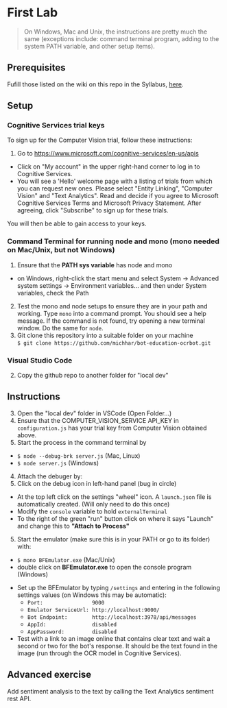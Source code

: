 # First Lab

> On Windows, Mac and Unix, the instructions are pretty much the same (exceptions include:  command terminal program, adding to the system PATH variable, and other setup items).

## Prerequisites

Fufill those listed on the wiki on this repo in the Syllabus, [here](https://github.com/michhar/bot-education-ocrbot/wiki/Data-Science-Conference-Syllabus).

## Setup

### Cognitive Services trial keys

To sign up for the Computer Vision trial, follow these instructions:

1.  Go to https://www.microsoft.com/cognitive-services/en-us/apis
*  Click on "My account" in the upper right-hand corner to log in to Cognitive Services.
*  You will see a 'Hello' welcome page with a listing of trials from which you can request new ones.  Please select "Entity Linking", "Computer Vision" and "Text Analytics".  Read and decide if you agree to Microsoft Cognitive Services Terms and Microsoft Privacy Statement.  After agreeing, click "Subscribe" to sign up for these trials.  

You will then be able to gain access to your keys.

### Command Terminal for running node and mono (mono needed on Mac/Unix, but not Windows)

1.  Ensure that the **PATH sys variable** has node and mono 
  * on Windows, right-click the start menu and select System -> Advanced system settings -> Environment variables... and then under System variables, check the Path
2.  Test the mono and node setups to ensure they are in your path and working.  Type `mono` into a command prompt.  You should see a help message.  If the command is not found, try opening a new terminal window.  Do the same for `node`.
3.  Git clone this repository into a suitable folder on your machine
<br> `$ git clone https://github.com/michhar/bot-education-ocrbot.git`

### Visual Studio Code

2.  Copy the github repo to another folder for "local dev"

## Instructions

3.  Open the "local dev" folder in VSCode (Open Folder...)
4.  Ensure that the COMPUTER_VISION_SERVICE API_KEY in `configuration.js` has your trial key from Computer Vision obtained above.
3.  Start the process in the command terminal by
  - `$ node --debug-brk server.js` (Mac, Linux)
  - `$ node server.js` (Windows)
4.  Attach the debuger by:
  1.  Click on the debug icon in left-hand panel (bug in circle)
  *  At the top left click on the settings "wheel" icon.  A `launch.json` file is automatically created. (Will only need to do this once)
  *  Modify the `console` variable to hold `externalTerminal`
  *  To the right of the green "run" button click on where it says "Launch" and change this to **"Attach to Process"**
5.  Start the emulator (make sure this is in your PATH or go to its folder) with:
  - `$ mono BFEmulator.exe` (Mac/Unix)
  - double click on **BFEmulator.exe** to open the console program (Windows)
* Set up the BFEmulator by typing `/settings` and entering in the following settings values (on Windows this may be automatic):
  - `Port:                9000`
  - `Emulator ServiceUrl: http://localhost:9000/`
  - `Bot Endpoint:        http://localhost:3978/api/messages`
  - `AppId:               disabled`
  - `AppPassword:         disabled`
* Test with a link to an image online that contains clear text and wait a second or two for the bot's response.  It should be the text found in the image (run through the OCR model in Cognitive Services).

## Advanced exercise

Add sentiment analysis to the text by calling the Text Analytics sentiment rest API.

